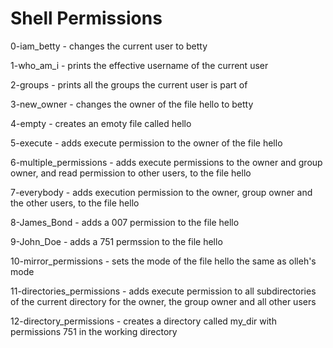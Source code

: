 # Shell Permissions

0-iam_betty - changes the current user to betty

1-who_am_i - prints the effective username of the current user

2-groups - prints all the groups the current user is part of

3-new_owner - changes the owner of the file hello to betty

4-empty - creates an emoty file called hello

5-execute - adds execute permission to the owner of the file hello

6-multiple_permissions - adds execute permissions to the owner and group owner, and read  permission to other users, to the file hello

7-everybody - adds execution permission to the owner, group owner and the other users, to the file hello

8-James_Bond - adds a 007 permission to the file hello

9-John_Doe - adds a 751 permssion to the file hello

10-mirror_permissions - sets the mode of the file hello the same as olleh's mode

11-directories_permissions - adds execute permission to all subdirectories of the current directory for the owner, the group owner and all other users

12-directory_permissions - creates a directory called my_dir with permissions 751 in the working directory

